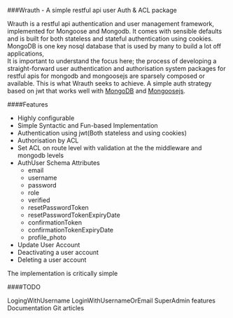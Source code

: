 ###Wrauth - A simple restful api user Auth & ACL package

Wrauth is a restful api authentication and user management framework, implemented for Mongoose and Mongodb. It comes with sensible defaults and is built for both stateless and stateful authentication using cookies.
MongoDB is one key nosql database that is used by many to build a lot off applications,  
It is important to understand the focus here; the process of developing a straight-forward user authentication and authorisation system packages for restful apis for mongodb and mongoosejs
are sparsely composed or available. This is what Wrauth seeks to achieve. A simple auth strategy based on jwt that works well with [MongoDB](https://www.mongodb.com/) and [Mongoosejs](https://mongoosejs.com/).

####Features
* Highly configurable
* Simple Syntactic and Fun-based Implementation
* Authentication using jwt(Both stateless and using cookies)
* Authorisation by ACL
* Set ACL on route level with validation at the the middleware and mongodb levels
* AuthUser Schema Attributes
  * email
  * username
  * password
  * role
  * verified
  * resetPasswordToken
  * resetPasswordTokenExpiryDate
  * confirmationToken
  * confirmationTokenExpiryDate
  * profile_photo
* Update User Account
* Deactivating a user account
* Deleting a user account

The implementation is critically simple



####TODO
<!-- update email with confirmation link -->
<!-- upload of profile photo -->
<!-- delete user account -->
<!-- configure roles well -->

LogingWithUsername
LoginWithUsernameOrEmail
SuperAdmin features
Documentation
Git
articles

  
